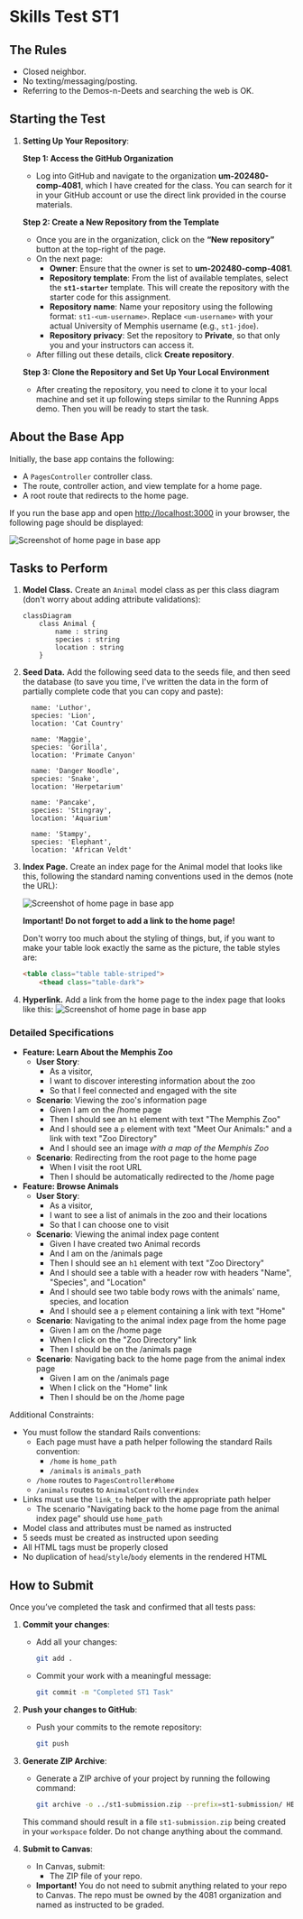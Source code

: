 # Skills Test ST1

## The Rules

- Closed neighbor.
- No texting/messaging/posting.
- Referring to the Demos-n-Deets and searching the web is OK.

## Starting the Test

1. **Setting Up Your Repository**:

   **Step 1: Access the GitHub Organization**
   - Log into GitHub and navigate to the organization **um-202480-comp-4081**, which I have created for the class. You can search for it in your GitHub account or use the direct link provided in the course materials.

   **Step 2: Create a New Repository from the Template**
   - Once you are in the organization, click on the **“New repository”** button at the top-right of the page.
   - On the next page:
     - **Owner**: Ensure that the owner is set to **um-202480-comp-4081**.
     - **Repository template**: From the list of available templates, select the **`st1-starter`** template. This will create the repository with the starter code for this assignment.
     - **Repository name**: Name your repository using the following format: `st1-<um-username>`. Replace `<um-username>` with your actual University of Memphis username (e.g., `st1-jdoe`).
     - **Repository privacy**: Set the repository to **Private**, so that only you and your instructors can access it.
   - After filling out these details, click **Create repository**.

   **Step 3: Clone the Repository and Set Up Your Local Environment**
   - After creating the repository, you need to clone it to your local machine and set it up following steps similar to the Running Apps demo. Then you will be ready to start the task.

## About the Base App

Initially, the base app contains the following:

- A `PagesController` controller class.
- The route, controller action, and view template for a home page.
- A root route that redirects to the home page.

If you run the base app and open <http://localhost:3000> in your browser, the following page should be displayed:

![Screenshot of home page in base app](fig_before_home.png)

## Tasks to Perform

1. **Model Class.** Create an `Animal` model class as per this class diagram (don't worry about adding attribute validations):

    ```mermaid
    classDiagram
        class Animal {
            name : string
            species : string
            location : string
        }
    ```

2. **Seed Data.** Add the following seed data to the seeds file, and then seed the database (to save you time, I've written the data in the form of partially complete code that you can copy and paste):

    ```text
      name: 'Luthor',
      species: 'Lion',
      location: 'Cat Country'

      name: 'Maggie',
      species: 'Gorilla',
      location: 'Primate Canyon'

      name: 'Danger Noodle',
      species: 'Snake',
      location: 'Herpetarium'

      name: 'Pancake',
      species: 'Stingray',
      location: 'Aquarium'

      name: 'Stampy',
      species: 'Elephant',
      location: 'African Veldt'
    ```

3. **Index Page.** Create an index page for the Animal model that looks like this, following the standard naming conventions used in the demos (note the URL):

    ![Screenshot of home page in base app](fig_after_index.png)

    **Important! Do not forget to add a link to the home page!**

    Don't worry too much about the styling of things, but, if you want to make your table look exactly the same as the picture, the table styles are:

    ```HTML
    <table class="table table-striped">
        <thead class="table-dark">
    ```

4. **Hyperlink.** Add a link from the home page to the index page that looks like this:
    ![Screenshot of home page in base app](fig_after_home.png)

### Detailed Specifications

- **Feature: Learn About the Memphis Zoo**
  - **User Story**:
    - As a visitor,
    - I want to discover interesting information about the zoo
    - So that I feel connected and engaged with the site
  - **Scenario**: Viewing the zoo's information page
    - Given I am on the /home page
    - Then I should see an `h1` element with text "The Memphis Zoo"
    - And I should see a `p` element with text "Meet Our Animals:" and a link with text "Zoo Directory"
    - And I should see an image _with a map of the Memphis Zoo_
  - **Scenario**: Redirecting from the root page to the home page
    - When I visit the root URL
    - Then I should be automatically redirected to the /home page
- **Feature: Browse Animals**
  - **User Story**:
    - As a visitor,
    - I want to see a list of animals in the zoo and their locations
    - So that I can choose one to visit
  - **Scenario**: Viewing the animal index page content
    - Given I have created two Animal records
    - And I am on the /animals page
    - Then I should see an `h1` element with text "Zoo Directory"
    - And I should see a table with a header row with headers "Name", "Species", and "Location"
    - And I should see two table body rows with the animals' name, species, and location
    - And I should see a `p` element containing a link with text "Home"
  - **Scenario**: Navigating to the animal index page from the home page
    - Given I am on the /home page
    - When I click on the "Zoo Directory" link
    - Then I should be on the /animals page
  - **Scenario**: Navigating back to the home page from the animal index page
    - Given I am on the /animals page
    - When I click on the "Home" link
    - Then I should be on the /home page

Additional Constraints:

- You must follow the standard Rails conventions:
  - Each page must have a path helper following the standard Rails convention:
    - `/home` is `home_path`
    - `/animals` is `animals_path`
  - `/home` routes to `PagesController#home`
  - `/animals` routes to `AnimalsController#index`
- Links must use the `link_to` helper with the appropriate path helper
  - The scenario "Navigating back to the home page from the animal index page" should use `home_path`
- Model class and attributes must be named as instructed
- 5 seeds must be created as instructed upon seeding
- All HTML tags must be properly closed
- No duplication of `head`/`style`/`body` elements in the rendered HTML

## How to Submit

Once you’ve completed the task and confirmed that all tests pass:

1. **Commit your changes**:
   - Add all your changes:

     ```bash
     git add .
     ```

   - Commit your work with a meaningful message:

     ```bash
     git commit -m "Completed ST1 Task"
     ```

2. **Push your changes to GitHub**:
   - Push your commits to the remote repository:

     ```bash
     git push
     ```

3. **Generate ZIP Archive**:
   - Generate a ZIP archive of your project by running the following command:

     ```bash
     git archive -o ../st1-submission.zip --prefix=st1-submission/ HEAD
     ```

    This command should result in a file `st1-submission.zip` being created in your `workspace` folder. Do not change anything about the command.

4. **Submit to Canvas**:
   - In Canvas, submit:
     - The ZIP file of your repo.
   - **Important!** You do not need to submit anything related to your repo to Canvas. The repo must be owned by the 4081 organization and named as instructed to be graded.
